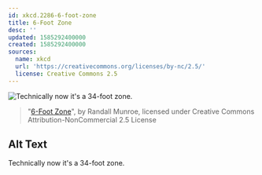 ```yaml
---
id: xkcd.2286-6-foot-zone
title: 6-Foot Zone
desc: ''
updated: 1585292400000
created: 1585292400000
sources:
  name: xkcd
  url: 'https://creativecommons.org/licenses/by-nc/2.5/'
  license: Creative Commons 2.5
---
```

![Technically now it's a 34-foot zone.](https://imgs.xkcd.com/comics/6_foot_zone.png)
> "[6-Foot Zone](https://xkcd.com/2286/)", by Randall Munroe, licensed under Creative Commons Attribution-NonCommercial 2.5 License

## Alt Text
Technically now it's a 34-foot zone.
